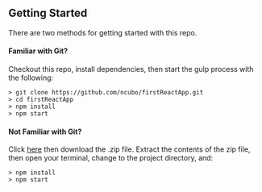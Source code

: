 ## Getting Started

There are two methods for getting started with this repo.

#### Familiar with Git?
Checkout this repo, install dependencies, then start the gulp process with the following:

```
> git clone https://github.com/ncubo/firstReactApp.git
> cd firstReactApp
> npm install
> npm start
```

#### Not Familiar with Git?
Click [here](https://github.com/ncubo/firstReactApp) then download the .zip file.  Extract the contents of the zip file, then open your terminal, change to the project directory, and:

```
> npm install
> npm start
```
